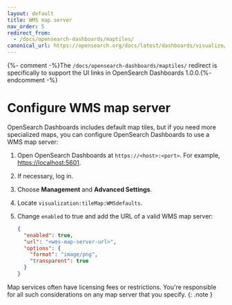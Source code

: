 ```yaml
---
layout: default
title: WMS map server
nav_order: 5
redirect_from:
  - /docs/opensearch-dashboards/maptiles/
canonical_url: https://opensearch.org/docs/latest/dashboards/visualize/maptiles/
---
```


{%- comment -%}The `/docs/opensearch-dashboards/maptiles/` redirect is specifically to support the UI links in OpenSearch Dashboards 1.0.0.{%- endcomment -%}

# Configure WMS map server

OpenSearch Dashboards includes default map tiles, but if you need more specialized maps, you can configure OpenSearch Dashboards to use a WMS map server:

1. Open OpenSearch Dashboards at `https://<host>:<port>`. For example, [https://localhost:5601](https://localhost:5601).
1. If necessary, log in.
1. Choose **Management** and **Advanced Settings**.
1. Locate `visualization:tileMap:WMSdefaults`.
1. Change `enabled` to true and add the URL of a valid WMS map server:

   ```json
   {
     "enabled": true,
     "url": "<wms-map-server-url>",
     "options": {
       "format": "image/png",
       "transparent": true
     }
   }
   ```

Map services often have licensing fees or restrictions. You're responsible for all such considerations on any map server that you specify.
{: .note }
